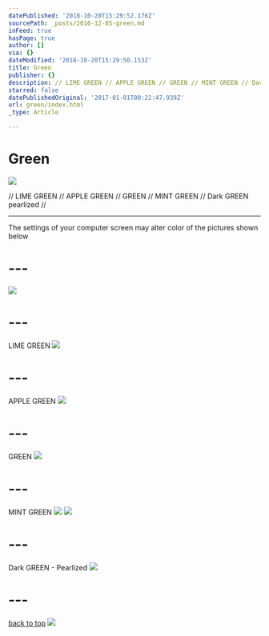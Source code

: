 ```yaml
---
datePublished: '2018-10-20T15:29:52.176Z'
sourcePath: _posts/2016-12-05-green.md
inFeed: true
hasPage: true
author: []
via: {}
dateModified: '2018-10-20T15:29:50.153Z'
title: Green
publisher: {}
description: // LIME GREEN // APPLE GREEN // GREEN // MINT GREEN // Dark GREEN pearlized //
starred: false
datePublishedOriginal: '2017-01-01T00:22:47.939Z'
url: green/index.html
_type: Article

---
```

# Green
![](https://the-grid-user-content.s3-us-west-2.amazonaws.com/fcba3591-547c-46c0-bc32-d21537ddc188.jpg)

// LIME GREEN // APPLE GREEN // GREEN // MINT GREEN // Dark GREEN pearlized //

---

The settings of your computer screen may alter color of the pictures shown below

# ---
![](https://the-grid-user-content.s3-us-west-2.amazonaws.com/209c05d2-d5d8-4298-9464-ca214ae6ca53.jpg)

# ---

LIME GREEN
![](https://the-grid-user-content.s3-us-west-2.amazonaws.com/0af76a4b-4a69-4353-9e12-900d6593383c.jpg)

# ---

APPLE GREEN
![](https://the-grid-user-content.s3-us-west-2.amazonaws.com/f9ae3a36-595c-490c-aef4-0456c07b4b56.jpg)

# ---

GREEN
![](https://the-grid-user-content.s3-us-west-2.amazonaws.com/3d63e249-97fc-4173-af62-2de8d00bc231.jpg)

# ---

MINT GREEN
![](https://the-grid-user-content.s3-us-west-2.amazonaws.com/82318315-a5d9-4fee-9abf-7d6f8e713d1b.jpg)
![](https://the-grid-user-content.s3-us-west-2.amazonaws.com/44819296-9b67-4a55-96c3-21d6f3b0e596.jpg)

# ---

Dark GREEN - Pearlized
![](https://the-grid-user-content.s3-us-west-2.amazonaws.com/8a53963c-78fc-4fa3-b838-185cf919032f.jpg)

# ---
[back to top][0]
![](https://the-grid-user-content.s3-us-west-2.amazonaws.com/fde22976-bad6-417f-b326-8408ba272dcd.jpg)

[0]: https://thegrid.ai/leather-colors/green/